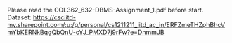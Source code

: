 Please read the COL362_632-DBMS-Assignment_1.pdf before start.
Dataset: https://csciitd-my.sharepoint.com/:u:/g/personal/cs1211211_iitd_ac_in/ERFZmeTHZphBhcVmYbKERNkBqgQbQnU-cYJ_PMXD7j9rFw?e=DnmmJB

